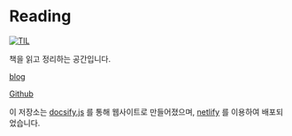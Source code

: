 # Reading

<p><a href="https://cyber93-reading.netlify.app"><img src="https://img.shields.io/badge/Site-https%3A%2F%2Fcyber93--reading.netlify.app-blue" alt="TIL" /></a>


책을 읽고 정리하는 공간입니다.


[blog](https://cyber93.tistory.com/)

[Github](https://github.com/cyber93/Reading)

이 저장소는 [docsify.js](https://docsify.js.org/#/) 를 통해 웹사이트로 만들어졌으며, [netlify](https://www.netlify.com/) 를 이용하여 배포되었습니다.